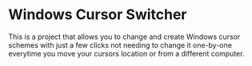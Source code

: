 # Windows Cursor Switcher

This is a project that allows you to change and create Windows cursor schemes with just a few clicks not needing to change it one-by-one everytime you move your cursors location or from a different computer.
